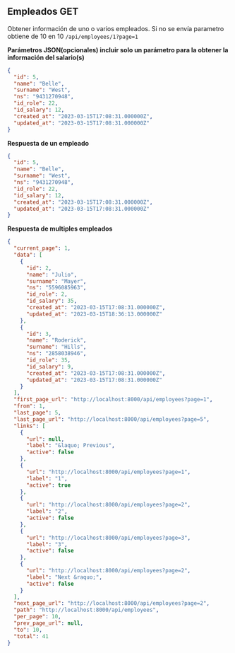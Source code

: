 ## Empleados GET

Obtener información de uno o varios empleados. Si no se envía parametro obtiene de 10 en 10 
`/api/employees/1?page=1`

**Parámetros JSON(opcionales) incluir solo un parámetro para la obtener la información del salario(s)**
```json
{
  "id": 5,
  "name": "Belle",
  "surname": "West",
  "ns": "9431270948",
  "id_role": 22,
  "id_salary": 12,
  "created_at": "2023-03-15T17:08:31.000000Z",
  "updated_at": "2023-03-15T17:08:31.000000Z"
}
```

**Respuesta de un empleado**
```json
{
  "id": 5,
  "name": "Belle",
  "surname": "West",
  "ns": "9431270948",
  "id_role": 22,
  "id_salary": 12,
  "created_at": "2023-03-15T17:08:31.000000Z",
  "updated_at": "2023-03-15T17:08:31.000000Z"
}
```

**Respuesta de multiples empleados**
```json
{
  "current_page": 1,
  "data": [
    {
      "id": 2,
      "name": "Julio",
      "surname": "Mayer",
      "ns": "5596085963",
      "id_role": 2,
      "id_salary": 35,
      "created_at": "2023-03-15T17:08:31.000000Z",
      "updated_at": "2023-03-15T18:36:13.000000Z"
    },
    {
      "id": 3,
      "name": "Roderick",
      "surname": "Hills",
      "ns": "2858038946",
      "id_role": 35,
      "id_salary": 9,
      "created_at": "2023-03-15T17:08:31.000000Z",
      "updated_at": "2023-03-15T17:08:31.000000Z"
    }
  ],
  "first_page_url": "http://localhost:8000/api/employees?page=1",
  "from": 1,
  "last_page": 5,
  "last_page_url": "http://localhost:8000/api/employees?page=5",
  "links": [
    {
      "url": null,
      "label": "&laquo; Previous",
      "active": false
    },
    {
      "url": "http://localhost:8000/api/employees?page=1",
      "label": "1",
      "active": true
    },
    {
      "url": "http://localhost:8000/api/employees?page=2",
      "label": "2",
      "active": false
    },
    {
      "url": "http://localhost:8000/api/employees?page=3",
      "label": "3",
      "active": false
    },
    {
      "url": "http://localhost:8000/api/employees?page=2",
      "label": "Next &raquo;",
      "active": false
    }
  ],
  "next_page_url": "http://localhost:8000/api/employees?page=2",
  "path": "http://localhost:8000/api/employees",
  "per_page": 10,
  "prev_page_url": null,
  "to": 10,
  "total": 41
}
```
